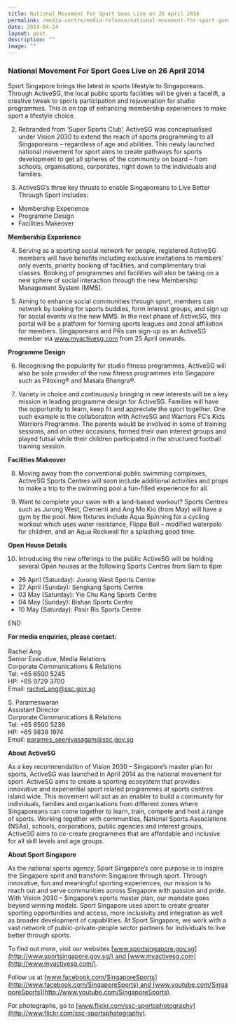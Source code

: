 ```yaml
---
title: National Movement For Sport Goes Live on 26 April 2014
permalink: /media-centre/media-release/national-movement-for-sport-goes-live-on-26-april-2014/
date: 2014-04-24
layout: post
description: ""
image: ""
---
```

### **National Movement For Sport Goes Live on 26 April 2014**
Sport Singapore brings the latest in sports lifestyle to Singaporeans. Through ActiveSG, the local public sports facilities will be given a facelift, a creative tweak to sports participation and rejuvenation for studio programmes. This is on top of enhancing membership experiences to make sport a lifestyle choice.     
  
2. Rebranded from ‘Super Sports Club’, ActiveSG was conceptualised under Vision 2030 to extend the reach of sports programming to all Singaporeans – regardless of age and abilities. This newly launched national movement for sport aims to create pathways for sports development to get all spheres of the community on board – from schools, organisations, corporates, right down to the individuals and families.   
  
3. ActiveSG’s three key thrusts to enable Singaporeans to Live Better Through Sport includes:  

*   Membership Experience
*   Programme Design
*   Facilities Makeover

**Membership Experience**  
  
4. Serving as a sporting social network for people, registered ActiveSG members will have benefits including exclusive invitations to members’ only events, priority booking of facilities, and complimentary trial classes. Booking of programmes and facilities will also be taking on a new sphere of social interaction through the new Membership Management System (MMS).   
  
5. Aiming to enhance social communities through sport, members can network by looking for sports buddies, form interest groups, and sign up for social events via the new MMS. In the next phase of ActiveSG, this portal will be a platform for forming sports leagues and zonal affiliation for members. Singaporeans and PRs can sign-up as an ActiveSG member via www.myactivesg.com from 25 April onwards.   
  
**Programme Design**  
  
6. Recognising the popularity for studio fitness programmes, ActiveSG will also be sole provider of the new fitness programmes into Singapore such as Piloxing® and Masala Bhangra®.   
  
7. Variety in choice and continuously bringing in new interests will be a key mission in leading programme design for ActiveSG. Families will have the opportunity to learn, keep fit and appreciate the sport together. One such example is the collaboration with ActiveSG and Warriors FC’s Kids Warriors Programme. The parents would be involved in some of training sessions, and on other occasions, formed their own interest groups and played futsal while their children participated in the structured football training session.   
  
**Facilities Makeover**  
  
8. Moving away from the conventional public swimming complexes, ActiveSG Sports Centres will soon include additional activities and props to make a trip to the swimming pool a fun-filled experience for all.  
  
9. Want to complete your swim with a land-based workout? Sports Centres such as Jurong West, Clementi and Ang Mo Kio (from May) will have a gym by the pool. New fixtures include Aqua Spinning for a cycling workout which uses water resistance, Flippa Ball – modified waterpolo for children, and an Aqua Rockwall for a splashing good time.   
  
**Open House Details**  
  
10. Introducing the new offerings to the public ActiveSG will be holding several Open houses at the following Sports Centres from 9am to 6pm  

*   26 April (Saturday): Jurong West Sports Centre 
*   27 April (Sunday): Sengkang Sports Centre  
*   03 May (Saturday): Yio Chu Kang Sports Centre  
*   04 May (Sunday): Bishan Sports Centre 
*   10 May (Saturday): Pasir Ris Sports Centre

END

**For media enquiries, please contact:**  
   
Rachel Ang  
Senior Executive, Media Relations  
Corporate Communications & Relations  
Tel: +65 6500 5245  
HP: +65 9729 3700  
Email: [rachel\_ang@ssc.gov.sg](mailto:rachel\_ang@ssc.gov.sg)
  
S. Parameswaran   
Assistant Director  
Corporate Communications & Relations  
Tel: +65 6500 5236  
HP: +65 9839 1974  
Email: [parames\_seenivasagam@ssc.gov.sg](mailto:parames\_seenivasagam@ssc.gov.sg)

  

**About ActiveSG**

As a key recommendation of Vision 2030 – Singapore’s master plan for sports, ActiveSG was launched in April 2014 as the national movement for sport. ActiveSG aims to create a sporting ecosystem that provides innovative and experiential sport related programmes at sports centres island wide. This movement will act as an enabler to build a community for individuals, families and organisations from different zones where Singaporeans can come together to learn, train, compete and host a range of sports. Working together with communities, National Sports Associations (NSAs), schools, corporations, public agencies and interest groups, ActiveSG aims to co-create programmes that are affordable and inclusive for all skill levels and age groups.

**About Sport Singapore**

As the national sports agency, Sport Singapore’s core purpose is to inspire the Singapore spirit and transform Singapore through sport. Through innovative, fun and meaningful sporting experiences, our mission is to reach out and serve communities across Singapore with passion and pride. With Vision 2030 – Singapore’s sports master plan, our mandate goes beyond winning medals. Sport Singapore uses sport to create greater sporting opportunities and access, more inclusivity and integration as well as broader development of capabilities. At Sport Singapore, we work with a vast network of public-private-people sector partners for individuals to live better through sports.

To find out more, visit our websites [www.sportsingapore.gov.sg](http://www.sportsingapore.gov.sg/) and [www.myactivesg.com](http://www.myactivesg.com/).

Follow us at [www.facebook.com/SingaporeSports](http://www.facebook.com/SingaporeSports) and [www.youtube.com/SingaporeSports](http://www.youtube.com/SingaporeSports).

For photographs, go to [www.flickr.com/ssc-sportsphotography](http://www.flickr.com/ssc-sportsphotography).